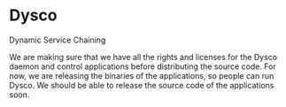 # Dysco
Dynamic Service Chaining

We are making sure that we have all the rights and licenses for the Dysco daemon and control applications before distributing the source code. For now, we are releasing the binaries of the applications, so people can run Dysco. We should be able to release the source code of the applications soon.

